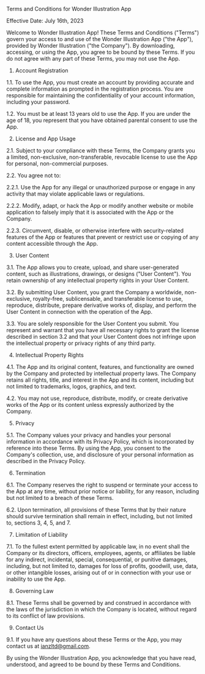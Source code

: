 Terms and Conditions for Wonder Illustration App

Effective Date: July 16th, 2023

Welcome to Wonder Illustration App! These Terms and Conditions ("Terms") govern your access to and use of the Wonder Illustration App ("the App"), provided by Wonder Illustration ("the Company"). By downloading, accessing, or using the App, you agree to be bound by these Terms. If you do not agree with any part of these Terms, you may not use the App.

1. Account Registration

1.1. To use the App, you must create an account by providing accurate and complete information as prompted in the registration process. You are responsible for maintaining the confidentiality of your account information, including your password.

1.2. You must be at least 13 years old to use the App. If you are under the age of 18, you represent that you have obtained parental consent to use the App.

2. License and App Usage

2.1. Subject to your compliance with these Terms, the Company grants you a limited, non-exclusive, non-transferable, revocable license to use the App for personal, non-commercial purposes.

2.2. You agree not to:

2.2.1. Use the App for any illegal or unauthorized purpose or engage in any activity that may violate applicable laws or regulations.

2.2.2. Modify, adapt, or hack the App or modify another website or mobile application to falsely imply that it is associated with the App or the Company.

2.2.3. Circumvent, disable, or otherwise interfere with security-related features of the App or features that prevent or restrict use or copying of any content accessible through the App.

3. User Content

3.1. The App allows you to create, upload, and share user-generated content, such as illustrations, drawings, or designs ("User Content"). You retain ownership of any intellectual property rights in your User Content.

3.2. By submitting User Content, you grant the Company a worldwide, non-exclusive, royalty-free, sublicensable, and transferable license to use, reproduce, distribute, prepare derivative works of, display, and perform the User Content in connection with the operation of the App.

3.3. You are solely responsible for the User Content you submit. You represent and warrant that you have all necessary rights to grant the license described in section 3.2 and that your User Content does not infringe upon the intellectual property or privacy rights of any third party.

4. Intellectual Property Rights

4.1. The App and its original content, features, and functionality are owned by the Company and protected by intellectual property laws. The Company retains all rights, title, and interest in the App and its content, including but not limited to trademarks, logos, graphics, and text.

4.2. You may not use, reproduce, distribute, modify, or create derivative works of the App or its content unless expressly authorized by the Company.

5. Privacy

5.1. The Company values your privacy and handles your personal information in accordance with its Privacy Policy, which is incorporated by reference into these Terms. By using the App, you consent to the Company's collection, use, and disclosure of your personal information as described in the Privacy Policy.

6. Termination

6.1. The Company reserves the right to suspend or terminate your access to the App at any time, without prior notice or liability, for any reason, including but not limited to a breach of these Terms.

6.2. Upon termination, all provisions of these Terms that by their nature should survive termination shall remain in effect, including, but not limited to, sections 3, 4, 5, and 7.

7. Limitation of Liability

7.1. To the fullest extent permitted by applicable law, in no event shall the Company or its directors, officers, employees, agents, or affiliates be liable for any indirect, incidental, special, consequential, or punitive damages, including, but not limited to, damages for loss of profits, goodwill, use, data, or other intangible losses, arising out of or in connection with your use or inability to use the App.

8. Governing Law

8.1. These Terms shall be governed by and construed in accordance with the laws of the jurisdiction in which the Company is located, without regard to its conflict of law provisions.

9. Contact Us

9.1. If you have any questions about these Terms or the App, you may contact us at ianzltd@gmail.com.

By using the Wonder Illustration App, you acknowledge that you have read, understood, and agreed to be bound by these Terms and Conditions.

